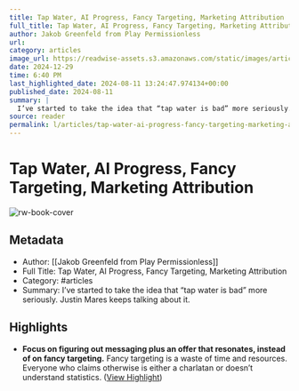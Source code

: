 ```yaml
---
title: Tap Water, AI Progress, Fancy Targeting, Marketing Attribution
full_title: Tap Water, AI Progress, Fancy Targeting, Marketing Attribution
author: Jakob Greenfeld from Play Permissionless
url: 
category: articles
image_url: https://readwise-assets.s3.amazonaws.com/static/images/article0.00998d930354.png
date: 2024-12-29
time: 6:40 PM
last_highlighted_date: 2024-08-11 13:24:47.974134+00:00
published_date: 2024-08-11
summary: |
  I’ve started to take the idea that “tap water is bad” more seriously. Justin Mares keeps talking about it.
source: reader
permalink: l/articles/tap-water-ai-progress-fancy-targeting-marketing-attribution
---
```

# Tap Water, AI Progress, Fancy Targeting, Marketing Attribution

![rw-book-cover](https://readwise-assets.s3.amazonaws.com/static/images/article0.00998d930354.png)

## Metadata
- Author: [[Jakob Greenfeld from Play Permissionless]]
- Full Title: Tap Water, AI Progress, Fancy Targeting, Marketing Attribution
- Category: #articles
- Summary: I’ve started to take the idea that “tap water is bad” more seriously. Justin Mares keeps talking about it.

## Highlights
- **Focus on figuring out messaging plus an offer that resonates, instead of on fancy targeting.**
  Fancy targeting is a waste of time and resources. Everyone who claims otherwise is either a charlatan or doesn’t understand statistics. ([View Highlight](https://read.readwise.io/read/01j50ssstjw64w4xt0ghb86trs))


